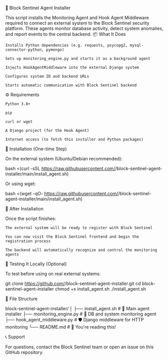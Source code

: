 🔐 Block Sentinel Agent Installer

This script installs the Monitoring Agent and Hook Agent Middleware required to connect an external system to the Block Sentinel security platform. These agents monitor database activity, detect system anomalies, and report events to the central backend.
📦 What It Does

    Installs Python dependencies (e.g. requests, psycopg2, mysql-connector-python, pymongo)

    Sets up monitoring_engine.py and starts it as a background agent

    Injects HookAgentMiddleware into the external Django system

    Configures system ID and backend URLs

    Starts automatic communication with Block Sentinel backend

⚙️ Requirements

    Python 3.8+

    pip

    curl or wget

    A Django project (for the Hook Agent)

    Internet access (to fetch this installer and Python packages)

🚀 Installation (One-time Step)

On the external system (Ubuntu/Debian recommended):

bash <(curl -sSL https://raw.githubusercontent.com/<your-username>/block-sentinel-agent-installer/main/install_agent.sh)

Or using wget:

bash <(wget -qO- https://raw.githubusercontent.com/<your-username>/block-sentinel-agent-installer/main/install_agent.sh)

🔁 After Installation

Once the script finishes:

    The external system will be ready to register with Block Sentinel

    You can now visit the Block Sentinel frontend and begin the registration process

    The backend will automatically recognize and control the monitoring agents

🧪 Testing It Locally (Optional)

To test before using on real external systems:

git clone https://github.com/<your-username>/block-sentinel-agent-installer.git
cd block-sentinel-agent-installer
chmod +x install_agent.sh
./install_agent.sh

📁 File Structure

block-sentinel-agent-installer/
│
├── install_agent.sh           # 🔧 Main agent installer
├── monitoring_engine.py       # 📡 DB and system monitoring agent
├── hook_agent_middleware.py   # 🛡️ Django middleware for HTTP monitoring
└── README.md                  # 📖 You're reading this!

📞 Support

For questions, contact the Block Sentinel team or open an issue on this GitHub repository.
